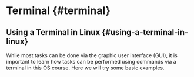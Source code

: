 # Terminal {#terminal}

## Using a Terminal in Linux {#using-a-terminal-in-linux}

While most tasks can be done via the graphic user interface \(GUI\), it is important to learn how tasks can be performed using commands via a terminal in this OS course. Here we will try some basic examples.

